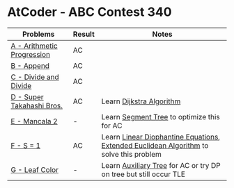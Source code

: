 # AtCoder - ABC Contest 340

| Problems | Result | Notes |
| ---- | ---- | ---- |
| [A - Arithmetic Progression](https://atcoder.jp/contests/abc340/tasks/abc340_a) | AC |  |
| [B - Append](https://atcoder.jp/contests/abc340/tasks/abc340_b) | AC |  |
| [C - Divide and Divide](https://atcoder.jp/contests/abc340/tasks/abc340_c) | AC |  |
| [D - Super Takahashi Bros.](https://atcoder.jp/contests/abc340/tasks/abc340_d) | AC | Learn [Dijkstra Algorithm](https://cp-algorithms.com/graph/dijkstra.html) |
| [E - Mancala 2](https://atcoder.jp/contests/abc340/tasks/abc340_e) | - | Learn [Segment Tree](https://cp-algorithms.com/data_structures/segment_tree.html) to optimize this for AC |
| [F - S = 1](https://atcoder.jp/contests/abc340/tasks/abc340_f) | AC | Learn [Linear Diophantine Equations](https://cp-algorithms.com/algebra/linear-diophantine-equation.html), [Extended Euclidean Algorithm](https://cp-algorithms.com/algebra/extended-euclid-algorithm.html) to solve this problem |
| [G - Leaf Color](https://atcoder.jp/contests/abc340/tasks/abc340_g) | - | Learn [Auxiliary Tree](https://atcoder.jp/contests/abc340/editorial/9256) for AC or try DP on tree but still occur TLE |
